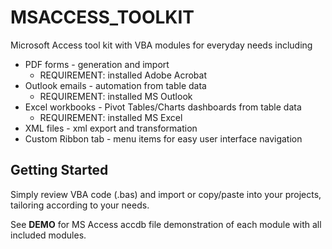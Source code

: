 # MSACCESS_TOOLKIT

Microsoft Access tool kit with VBA modules for everyday needs including 

- PDF forms - generation and import   
   - REQUIREMENT: installed Adobe Acrobat 
- Outlook emails - automation from table data    
   - REQUIREMENT: installed MS Outlook
- Excel workbooks - Pivot Tables/Charts dashboards from table data   
   - REQUIREMENT: installed MS Excel
- XML files - xml export and transformation  
- Custom Ribbon tab - menu items for easy user interface navigation


## Getting Started

Simply review VBA code (.bas) and import or copy/paste into your projects, tailoring according to your needs.


See **DEMO** for MS Access accdb file demonstration of each module with all included modules.

